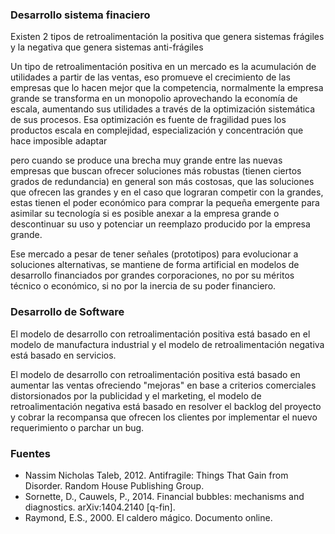 
### Desarrollo sistema finaciero ###

Existen 2 tipos de retroalimentación la positiva que genera sistemas frágiles y la negativa que genera sistemas anti-frágiles

Un tipo de retroalimentación positiva en un mercado es la acumulación de utilidades a partir de las ventas, eso promueve el crecimiento de las empresas que lo hacen mejor que la competencia, normalmente la empresa grande se transforma en un monopolio aprovechando la economía de escala, aumentando sus utilidades a través de la optimización sistemática de sus procesos. Esa optimización es fuente de fragilidad pues los productos escala en complejidad, especialización y concentración que hace imposible  adaptar 

pero cuando se produce una brecha muy grande entre las nuevas empresas que buscan ofrecer soluciones más robustas (tienen ciertos grados de redundancia) en general son más costosas, que las soluciones que ofrecen las grandes y en el caso que lograran competir con la grandes, estas tienen el poder económico para comprar la pequeña emergente para asimilar su tecnología si es posible anexar a la empresa grande o descontinuar su uso y potenciar un reemplazo producido por la empresa grande.

Ese mercado a pesar de tener señales (prototipos) para evolucionar a soluciones alternativas, se mantiene de forma artificial en modelos de desarrollo financiados por grandes corporaciones, no por su méritos técnico o económico, si no por la inercia de su poder financiero.

### Desarrollo de Software ###


El modelo de desarrollo con retroalimentación positiva está basado en el modelo de manufactura industrial y el modelo de retroalimentación negativa está basado en servicios.

El modelo de desarrollo con retroalimentación positiva está basado en aumentar las ventas ofreciendo "mejoras" en base a criterios comerciales distorsionados por la publicidad y el marketing, el modelo de retroalimentación negativa está basado en resolver el backlog del proyecto y cobrar la recompansa que ofrecen los clientes por implementar el nuevo requerimiento o parchar un bug.

### Fuentes ###


- Nassim Nicholas Taleb, 2012. Antifragile: Things That Gain from Disorder. Random House Publishing Group.
- Sornette, D., Cauwels, P., 2014. Financial bubbles: mechanisms and diagnostics. arXiv:1404.2140 [q-fin].
- Raymond, E.S., 2000. El caldero mágico. Documento online.

